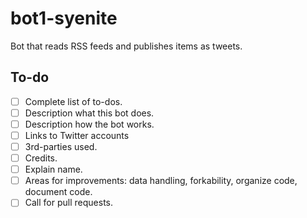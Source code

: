 # bot1-syenite
Bot that reads RSS feeds and publishes items as tweets.

## To-do
- [ ] Complete list of to-dos.
- [ ] Description what this bot does.
- [ ] Description how the bot works.
- [ ] Links to Twitter accounts
- [ ] 3rd-parties used.
- [ ] Credits.
- [ ] Explain name.
- [ ] Areas for improvements: data handling, forkability, organize code, document code.
- [ ] Call for pull requests.
